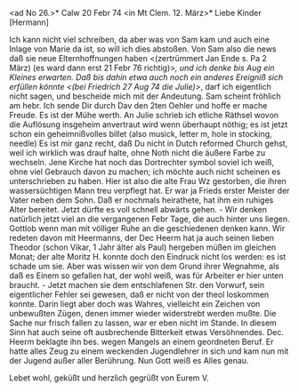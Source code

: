 <ad No 26.>* Calw 20 Febr 74
 <in Mt Clem. 12. März>*
Liebe Kinder [Hermann]

Ich kann nicht viel schreiben, da aber was von Sam kam und auch eine Inlage von Marie da ist, so will ich dies abstoßen. Von Sam also die news daß sie neue Elternhoffnungen haben <(zertrümmert Jan Ende s. Pa 2 März) (es ward dann erst 21 Febr 76 richtig)>*, und ich denke bis Aug ein Kleines erwarten. Daß bis dahin etwa auch noch ein anderes Ereigniß sich erfüllen könnte <(bei Friedrich 27 Aug 74 die Julie)>*, darf ich eigentlich nicht sagen, und bescheide mich mit der Andeutung. Sam scheint fröhlich am hebr. Ich sende Dir durch Dav den 2ten Oehler und hoffe er mache Freude. Es ist der Mühe werth. An Julie schrieb ich etliche Räthsel wovon die Auflösung insgeheim anvertraut wird wenn überhaupt nöthig; es ist jetzt schon ein geheimnißvolles billet (also musick, letter m, hole in stocking, needle) 
Es ist mir ganz recht, daß Du nicht in Dutch reformed Church gehst, weil ich wirklich was drauf halte, ohne Noth nicht die äußere Farbe zu wechseln. Jene Kirche hat noch das Dortrechter symbol soviel ich weiß, ohne viel Gebrauch davon zu machen; ich möchte auch nicht scheinen es unterschrieben zu haben. Hier ist also die alte Frau Wz gestorben, die ihren wassersüchtigen Mann treu verpflegt hat. Er war ja Frieds erster Meister der Vater neben dem Sohn. Daß er nochmals heirathete, hat ihm ein ruhiges Alter bereitet. Jetzt dürfte es voll schnell abwärts gehen. - Wir denken natürlich jetzt viel an die vergangenen Febr Tage, die auch hinter uns liegen. Gottlob wenn man mit völliger Ruhe an die geschiedenen denken kann. Wir redeten davon mit Heermanns, der Dec Heerm hat ja auch seinen lieben Theodor (schon Vikar, 1 Jahr älter als Paul) hergeben müßen im gleichen Monat; der alte Moritz H. konnte doch den Eindruck nicht los werden: es ist schade um sie. Aber was wissen wir von dem Grund ihrer Wegnahme, als daß es Einem so gefallen hat, der wohl weiß, was für Arbeiter er hier unten braucht. - Jetzt machen sie dem entschlafenen Str. den Vorwurf, sein eigentlicher Fehler sei gewesen, daß er nicht von der theol loskommen konnte. Darin liegt aber doch was Wahres, vielleicht ein Zeichen von unbewußten Zügen, denen immer wieder widerstrebt werden mußte. Die Sache nur frisch fallen zu lassen, war er eben nicht im Stande. In diesem Sinn hat auch seine oft ausbrechende Bitterkeit etwas Versöhnendes. Dec. Heerm beklagte ihn bes. wegen Mangels an einem geordneten Beruf. Er hatte alles Zeug zu einem weckenden Jugendlehrer in sich und kam nun mit der Jugend außer aller Berührung. Nun Gott weiß es Alles genau.

Lebet wohl, geküßt und herzlich gegrüßt
 von Eurem V.
